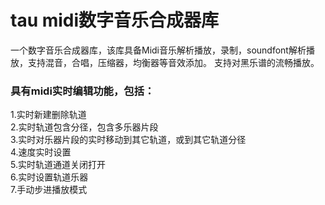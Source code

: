 # tau midi数字音乐合成器库
  一个数字音乐合成器库，该库具备Midi音乐解析播放，录制，soundfont解析播放，支持混音，合唱，压缩器，均衡器等音效添加。
支持对黑乐谱的流畅播放。

### 具有midi实时编辑功能，包括：  
1.实时新建删除轨道  
2.实时轨道包含分径，包含多乐器片段  
3.实时对乐器片段的实时移动到其它轨道，或到其它轨道分径  
4.速度实时设置  
5.实时轨道通道关闭打开  
6.实时设置轨道乐器  
7.手动步进播放模式  

